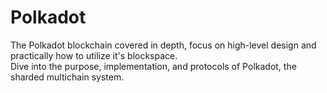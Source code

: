 # Polkadot

The Polkadot blockchain covered in depth, focus on high-level design and practically how to utilize it's blockspace.\
Dive into the purpose, implementation, and protocols of Polkadot, the sharded multichain system.
